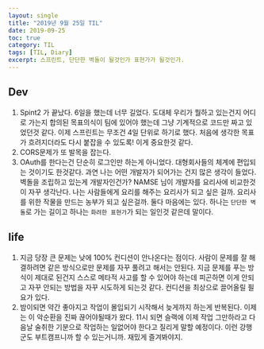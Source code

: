 ```yaml
---
layout: single
title: "2019년 9월 25일 TIL"
date: 2019-09-25
toc: true
category: TIL
tags: [TIL, Diary]
excerpt: 스프린트, 단단한 벽돌이 될것인가 표현가가 될것인가.
---
```


## Dev
1. Spint2 가 끝났다. 6일을 했는데 너무 길었다. 도대체 우리가 뭘하고 있는건지 어디로 가는지 합의된 목표의식이 팀에 있어야 했는데 그냥 기계적으로 코드만 짜고 있었던것 같다. 이제 스프린트는 무조건 4일 단위로 하기로 했다. 처음에 생각한 목표가 흐려지더라도 다시 붙잡을 수 있도록! 이게 중요한것 같다.
2. CORS문제가 또 발목을 잡는다.
3. OAuth를 한다는건 단순히 로그인만 하는게 아니었다. 대형회사들의 체계에 편입되는 것이기도 한것같다. 과연 나는 어떤 개발자가 되어가는 건지 많은 생각이 들었다. 벽돌을 조립하고 있는게 개발자인건가? NAMSE 님이 개발자를 요리사에 비교한것이 자꾸 생각난다. 나는 사람들에게 요리를 해주는 요리사가 되고 싶은 걸까. 요리사를 위한 작물을 만드는 농부가 되고 싶은걸까. 둘다 마음에는 있다. 하나는 `단단한 벽돌`로 가는 길이고 하나는 `화려한 표현가`가 되는 일인것 같은데 말이다.

## life
1. 지금 당장 큰 문제는 낮에 100% 컨디션이 안나온다는 점이다. 사람이 문제를 잘 해결하려면 같은 방식으로만 문제를 자꾸 풀려고 해서는 안된다. 지금 문제를 푸는 방식이 제대로 된건지 스스로 메타적 사고를 할 수 있어야 하는데 피곤하면 이게 안되고 자꾸 안되는 방법을 자꾸 시도하게 되는것 같다. 컨디션을 최상으로 끌어올릴 필요가 있다.
2. 밤이되면 약간 좋아지고 작업이 몰입되기 시작해서 늦게까지 하는게 반복된다. 이제는 이 악순환을 진짜 끊어야될때가 왔다. 11시 되면 슬랙에 이제 작업 그만하라고 다음날 술취한 기분으로 작업하는 일없어야 한다고 질리게 말할 예정이다. 이런 강행군도 부트캠프니까 할 수 있는거니까. 재밌게 즐겨봐야지.
  
